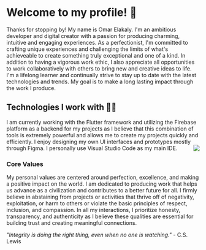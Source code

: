 



<h1>
Welcome to my profile! 👋
</h1>
Thanks for stopping by! My name is Omar Elakaly. I'm an ambitious developer and digital creator with a passion for producing charming, intuitive and engaging experiences. As a perfectionist, I'm committed to crafting unique experiences and challenging the limits of what's achieveable to create something truly exceptional and one of a kind. In addition to having a vigorous work ethic, I also appreciate all opportunities to work collaboratively with others to bring new and creative ideas to life. I'm a lifelong learner and continually strive to stay up to date with the latest technologies and trends. My goal is to make a long lasting impact through the work I produce.  




<h2>
Technologies I work with 👨‍💻
</h2>
I am currently working with the Flutter framework and utilizing the Firebase platform as a backend for my projects as I believe that this combination of tools is extremely powerful and allows me to create my projects quickly and efficiently. I enjoy designing my own UI interfaces and prototypes mostly through Figma. I personally use Visual Studio Code as my main IDE.

<img src="https://media.discordapp.net/attachments/673875945198714920/1124433496593674392/Github_Tools.png" align="right" style="margin-bottom: 20px;">






### Core Values

My personal values are centered around perfection, excellence, and making a positive impact on the world. I am dedicated to producing work that helps us advance as a civilization and contributes to a better future for all. I firmly believe in abstaining from projects or activities that thrive off of negativity, exploitation, or harm to others or violate the basic principles of respect, inclusion, and compassion. In all my interactions, I prioritize honesty, transparency, and authenticity as I believe these qualities are essential for building trust and creating meaningful connections.

*"Integrity is doing the right thing, even when no one is watching."* - C.S. Lewis
